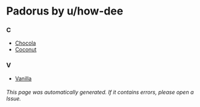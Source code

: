 # Padorus by u/how-dee

### C
* [Chocola](https://github.com/shadow578/Project-Padoru/blob/master/table-of-contents/characters/Chocola.md)
* [Coconut](https://github.com/shadow578/Project-Padoru/blob/master/table-of-contents/characters/Coconut.md)

### V
* [Vanilla](https://github.com/shadow578/Project-Padoru/blob/master/table-of-contents/characters/Vanilla.md)

###### This page was automatically generated. If it contains errors, please open a Issue.
